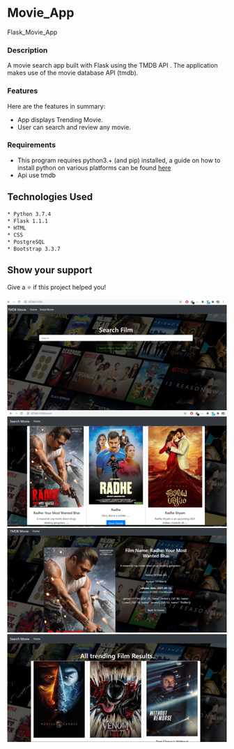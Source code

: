 # Movie_App
Flask_Movie_App

### Description
A movie search app built with Flask using the TMDB API . The application makes use of the movie database API (tmdb).

### Features
Here are the features in summary:
* App displays  Trending Movie.
* User can search and review any movie.

### Requirements
* This program requires python3.+ (and pip) installed, a guide on how to install python on various platforms can be found [here](https://www.python.org/)
* Api use tmdb

## Technologies Used
    * Python 3.7.4
    * Flask 1.1.1
    * HTML  
    * CSS
    * PostgreSQL
    * Bootstrap 3.3.7


## Show your support

Give a ⭐️ if this project helped you!

![1](img/1.PNG)
![2](img/2.PNG)
![3](img/3.PNG)
![4](img/4.PNG)
